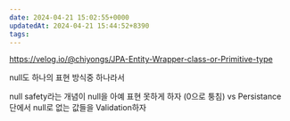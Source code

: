 ```yaml
---
date: 2024-04-21 15:02:55+0000
updatedAt: 2024-04-21 15:44:52+8390
tags: 
---
```

https://velog.io/@chiyongs/JPA-Entity-Wrapper-class-or-Primitive-type

null도 하나의 표현 방식중 하나라서

null safety라는 개념이 null을 아예 표현 못하게 하자 (0으로 퉁침) vs Persistance 단에서 null로 없는 값들을 Validation하자